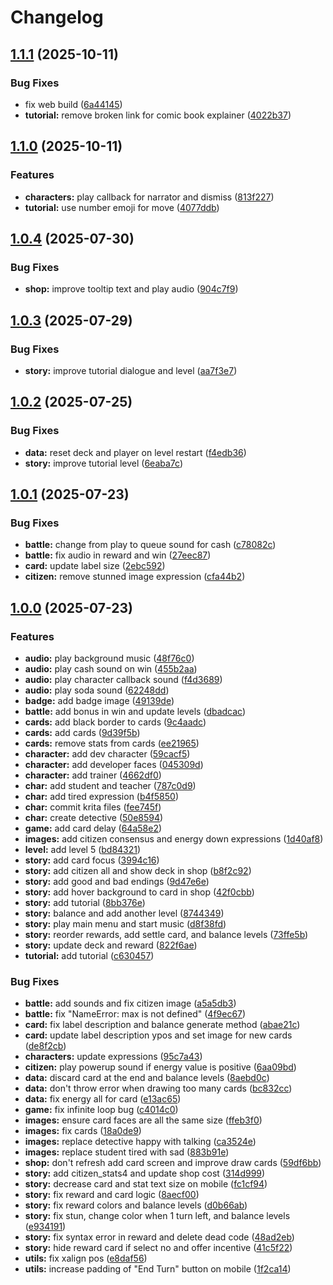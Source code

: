 # Changelog

## [1.1.1](https://github.com/remarkablegames/assembly-city/compare/v1.1.0...v1.1.1) (2025-10-11)


### Bug Fixes

* fix web build ([6a44145](https://github.com/remarkablegames/assembly-city/commit/6a4414521a025da47d8db3e90ba3f4d861669534))
* **tutorial:** remove broken link for comic book explainer ([4022b37](https://github.com/remarkablegames/assembly-city/commit/4022b37da52356a01c8c8cafd1073f8d74143ada))

## [1.1.0](https://github.com/remarkablegames/assembly-city/compare/v1.0.4...v1.1.0) (2025-10-11)


### Features

* **characters:** play callback for narrator and dismiss ([813f227](https://github.com/remarkablegames/assembly-city/commit/813f227f2a06f624e2bff7045f5b60c43956eeab))
* **tutorial:** use number emoji for move ([4077ddb](https://github.com/remarkablegames/assembly-city/commit/4077ddbbca23ad988f8a6ac5f4d06b797cfa5cd4))

## [1.0.4](https://github.com/remarkablegames/assembly-city/compare/v1.0.3...v1.0.4) (2025-07-30)


### Bug Fixes

* **shop:** improve tooltip text and play audio ([904c7f9](https://github.com/remarkablegames/assembly-city/commit/904c7f9125d2d438de0a91d8d7a80e34dd8f9270))

## [1.0.3](https://github.com/remarkablegames/assembly-city/compare/v1.0.2...v1.0.3) (2025-07-29)


### Bug Fixes

* **story:** improve tutorial dialogue and level ([aa7f3e7](https://github.com/remarkablegames/assembly-city/commit/aa7f3e7f912b581f5d5802e1f86a307c2d1ff368))

## [1.0.2](https://github.com/remarkablegames/assembly-city/compare/v1.0.1...v1.0.2) (2025-07-25)


### Bug Fixes

* **data:** reset deck and player on level restart ([f4edb36](https://github.com/remarkablegames/assembly-city/commit/f4edb367d83eb0c378aaf25f9a459b150f3ed73e))
* **story:** improve tutorial level ([6eaba7c](https://github.com/remarkablegames/assembly-city/commit/6eaba7c544a203bfefefe2d06d406f0e3585f18a))

## [1.0.1](https://github.com/remarkablegames/assembly-city/compare/v1.0.0...v1.0.1) (2025-07-23)


### Bug Fixes

* **battle:** change from play to queue sound for cash ([c78082c](https://github.com/remarkablegames/assembly-city/commit/c78082c713d5bb364b81fbc7c9b5164fe3760d2d))
* **battle:** fix audio in reward and win ([27eec87](https://github.com/remarkablegames/assembly-city/commit/27eec87f9c4a23e1050475c4d34407406b7d5b57))
* **card:** update label size ([2ebc592](https://github.com/remarkablegames/assembly-city/commit/2ebc59232c3e055a13804fdfbadf04db1b94cd7c))
* **citizen:** remove stunned image expression ([cfa44b2](https://github.com/remarkablegames/assembly-city/commit/cfa44b2ae7796feb68dedfc5cb62146d71c21c60))

## [1.0.0](https://github.com/remarkablegames/assembly-city/compare/v1.0.0-alpha...v1.0.0) (2025-07-23)

### Features

* **audio:** play background music ([48f76c0](https://github.com/remarkablegames/assembly-city/commit/48f76c01815eb02dbc3cdccc47e4b7c85802255d))
* **audio:** play cash sound on win ([455b2aa](https://github.com/remarkablegames/assembly-city/commit/455b2aa70ae55d5a49f84ea3c8b1bdee1d150d05))
* **audio:** play character callback sound ([f4d3689](https://github.com/remarkablegames/assembly-city/commit/f4d3689e0adcb1903a2fb852634b865d815ac625))
* **audio:** play soda sound ([62248dd](https://github.com/remarkablegames/assembly-city/commit/62248ddc56cf6c9131a1c15e595654ae42f69496))
* **badge:** add badge image ([49139de](https://github.com/remarkablegames/assembly-city/commit/49139de9102b127ae5e34f6da75a886be78bcbd6))
* **battle:** add bonus in win and update levels ([dbadcac](https://github.com/remarkablegames/assembly-city/commit/dbadcacebc2bcb95f796a16c7b81b2ad8fb6503d))
* **cards:** add black border to cards ([9c4aadc](https://github.com/remarkablegames/assembly-city/commit/9c4aadc0ca06fca14ca183bd75b21e39723e9275))
* **cards:** add cards ([9d39f5b](https://github.com/remarkablegames/assembly-city/commit/9d39f5b39a0e657e8dabc83d9444dedb343df200))
* **cards:** remove stats from cards ([ee21965](https://github.com/remarkablegames/assembly-city/commit/ee21965757bd749d21639ff4f6e9a03f9f21950d))
* **character:** add dev character ([59cacf5](https://github.com/remarkablegames/assembly-city/commit/59cacf5a4ddc6278df04bf947b0d26ccc93d6e11))
* **character:** add developer faces ([045309d](https://github.com/remarkablegames/assembly-city/commit/045309d8465188efc96fe4d0358aa23949e3d249))
* **character:** add trainer ([4662df0](https://github.com/remarkablegames/assembly-city/commit/4662df007643844c06a04266b495337b64f07832))
* **char:** add student and teacher ([787c0d9](https://github.com/remarkablegames/assembly-city/commit/787c0d901e9675e06636ad0747d9911425ed655c))
* **char:** add tired expression ([b4f5850](https://github.com/remarkablegames/assembly-city/commit/b4f58505d43e996542341c1e1741a33bf68573a9))
* **char:** commit krita files ([fee745f](https://github.com/remarkablegames/assembly-city/commit/fee745fa601398bb8a1ab8276e4614e39d34d8c9))
* **char:** create detective ([50e8594](https://github.com/remarkablegames/assembly-city/commit/50e8594da683542499dda3c39d6d1c4fc128af76))
* **game:** add card delay ([64a58e2](https://github.com/remarkablegames/assembly-city/commit/64a58e24ecdec528f13781b92478da524a383006))
* **images:** add citizen consensus and energy down expressions ([1d40af8](https://github.com/remarkablegames/assembly-city/commit/1d40af895163ccf448496f739f296710702e019e))
* **level:** add level 5 ([bd84321](https://github.com/remarkablegames/assembly-city/commit/bd84321bc63091595d42340d4d6aad11395fde9b))
* **story:** add card focus ([3994c16](https://github.com/remarkablegames/assembly-city/commit/3994c16b55cf1e2ed92dad3322b601c77081a0df))
* **story:** add citizen all and show deck in shop ([b8f2c92](https://github.com/remarkablegames/assembly-city/commit/b8f2c9234bf14ba3eaa365558a3d6e226ae3a9b3))
* **story:** add good and bad endings ([9d47e6e](https://github.com/remarkablegames/assembly-city/commit/9d47e6ec3b93f57e85ba323a47b929a6818ae357))
* **story:** add hover background to card in shop ([42f0cbb](https://github.com/remarkablegames/assembly-city/commit/42f0cbb803cbcef0dc704f6d1324825bbb422049))
* **story:** add tutorial ([8bb376e](https://github.com/remarkablegames/assembly-city/commit/8bb376e62532c1e37235f9fa1b00e77bc29a6e78))
* **story:** balance and add another level ([8744349](https://github.com/remarkablegames/assembly-city/commit/8744349fbb6da6dcf2c9f3414fc5996634d3370f))
* **story:** play main menu and start music ([d8f38fd](https://github.com/remarkablegames/assembly-city/commit/d8f38fdf583d7e7c63b32d3e11ddb40b2fdfd1d8))
* **story:** reorder rewards, add settle card, and balance levels ([73ffe5b](https://github.com/remarkablegames/assembly-city/commit/73ffe5b8d4fc2ce8d71c7e92a556966f06066943))
* **story:** update deck and reward ([822f6ae](https://github.com/remarkablegames/assembly-city/commit/822f6ae286cb1a7ecfc9018cedfe25782718c4c7))
* **tutorial:** add tutorial ([c630457](https://github.com/remarkablegames/assembly-city/commit/c63045721ce1dabacee8c38b863acf95a60fc0c4))

### Bug Fixes

* **battle:** add sounds and fix citizen image ([a5a5db3](https://github.com/remarkablegames/assembly-city/commit/a5a5db3e833c6deca756e642ea81a9717e783c34))
* **battle:** fix "NameError: max is not defined" ([4f9ec67](https://github.com/remarkablegames/assembly-city/commit/4f9ec6725333ad56deb46ff447bb6af929adec13))
* **card:** fix label description and balance generate method ([abae21c](https://github.com/remarkablegames/assembly-city/commit/abae21c428ab48626bf79cb516ac15453de660c8))
* **card:** update label description ypos and set image for new cards ([de8f2cb](https://github.com/remarkablegames/assembly-city/commit/de8f2cbde839ee94fc61bb15891413c3a5b8a8e0))
* **characters:** update expressions ([95c7a43](https://github.com/remarkablegames/assembly-city/commit/95c7a43a21bfa8567f23cf0a353b500e66742720))
* **citizen:** play powerup sound if energy value is positive ([6aa09bd](https://github.com/remarkablegames/assembly-city/commit/6aa09bd42e3b05c2a10aebf08ecb720970b1ccee))
* **data:** discard card at the end and balance levels ([8aebd0c](https://github.com/remarkablegames/assembly-city/commit/8aebd0cb1e4ea5fd1571d0e164d10fba8a42a2fa))
* **data:** don't throw error when drawing too many cards ([bc832cc](https://github.com/remarkablegames/assembly-city/commit/bc832cc0ff9996cb50777d0f1324c9a8c272644c))
* **data:** fix energy all for card ([e13ac65](https://github.com/remarkablegames/assembly-city/commit/e13ac654b5dfa50dc8217d0628995319085cc1e7))
* **game:** fix infinite loop bug ([c4014c0](https://github.com/remarkablegames/assembly-city/commit/c4014c0aac1f2f61c6281e4e5fb135e43bcee4d2))
* **images:** ensure card faces are all the same size ([ffeb3f0](https://github.com/remarkablegames/assembly-city/commit/ffeb3f048d85cd745cd199be3c9f71936f4a84be))
* **images:** fix cards ([18a0de9](https://github.com/remarkablegames/assembly-city/commit/18a0de9328e4a1917feaa9a8a77c9c73a7faa75b))
* **images:** replace detective happy with talking ([ca3524e](https://github.com/remarkablegames/assembly-city/commit/ca3524e8b680bd5743cb5be6e4d1408a20c71d57))
* **images:** replace student tired with sad ([883b91e](https://github.com/remarkablegames/assembly-city/commit/883b91eb127e78b1848c8039e8d887b2933b8ab4))
* **shop:** don't refresh add card screen and improve draw cards ([59df6bb](https://github.com/remarkablegames/assembly-city/commit/59df6bbaf3e734e495fc42e8263778f83e9727cd))
* **story:** add citizen_stats4 and update shop cost ([314d999](https://github.com/remarkablegames/assembly-city/commit/314d9997bdc563a46a6d5c1c8abedb65b7356a5e))
* **story:** decrease card and stat text size on mobile ([fc1cf94](https://github.com/remarkablegames/assembly-city/commit/fc1cf94ec3b105e77a10b8ec712c4674440d5534))
* **story:** fix reward and card logic ([8aecf00](https://github.com/remarkablegames/assembly-city/commit/8aecf001a7dcdc0c58b405788effdd199eeececc))
* **story:** fix reward colors and balance levels ([d0b66ab](https://github.com/remarkablegames/assembly-city/commit/d0b66ab8ae20b7972d6fd7599c70acb32e518945))
* **story:** fix stun, change color when 1 turn left, and balance levels ([e934191](https://github.com/remarkablegames/assembly-city/commit/e934191fee7c8b76e3c05a36fa90b06939cb5dcb))
* **story:** fix syntax error in reward and delete dead code ([48ad2eb](https://github.com/remarkablegames/assembly-city/commit/48ad2ebe795051fb9aea6ce97ff511208ac2b623))
* **story:** hide reward card if select no and offer incentive ([41c5f22](https://github.com/remarkablegames/assembly-city/commit/41c5f224603df6cced61297ede349bb366d5b835))
* **utils:** fix xalign pos ([e8daf56](https://github.com/remarkablegames/assembly-city/commit/e8daf56cac63e93d04bc7ad82b24da2c4c55ca3b))
* **utils:** increase padding of "End Turn" button on mobile ([1f2ca14](https://github.com/remarkablegames/assembly-city/commit/1f2ca14d748b6a3d24d101bfb41dd2785e04b4a6))
